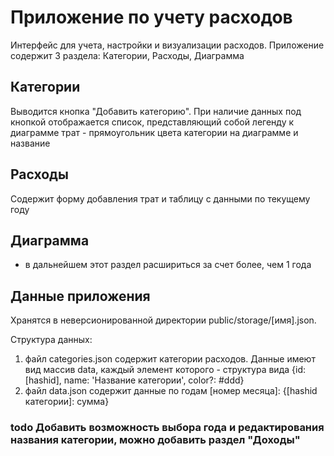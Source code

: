# Приложение по учету расходов

Интерфейс для учета, настройки и визуализации расходов.
Приложение содержит 3 раздела: Категории, Расходы, Диаграмма

## Категории

Выводится кнопка "Добавить категорию".
При наличие данных под кнопкой отображается список, представляющий собой легенду к диаграмме трат - прямоугольник цвета категории на диаграмме и название

## Расходы

Содержит форму добавления трат и таблицу с данными по текущему году

## Диаграмма

- в дальнейшем этот раздел расшириться за счет более, чем 1 года

## Данные приложения

Хранятся в неверсионированной директории public/storage/[имя].json.

Структура данных:

1. файл categories.json содержит категории расходов. Данные имеют вид массив data, каждый элемент которого - структура вида {id: [hashid], name: 'Название категории', color?: #ddd}
2. файл data.json содержит данные по годам [номер месяца]: {[hashid категории]: сумма}

### todo Добавить возможность выбора года и редактирования названия категории, можно добавить раздел "Доходы"
